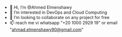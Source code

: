 - 👋 Hi, I’m @Ahmed Elmenshawy
- 👀 I’m interested in DevOps and Cloud Computing
- 💞️ I’m looking to collaborate on any project for free
- 📫 reach me vi whatsapp "+20 1000 2929 19" or email "ahmad.elmenshawy90@gmail.com"

<!---
elmenshawy90/elmenshawy90 is a ✨ special ✨ repository because its `README.md` (this file) appears on your GitHub profile.
You can click the Preview link to take a look at your changes.
--->
